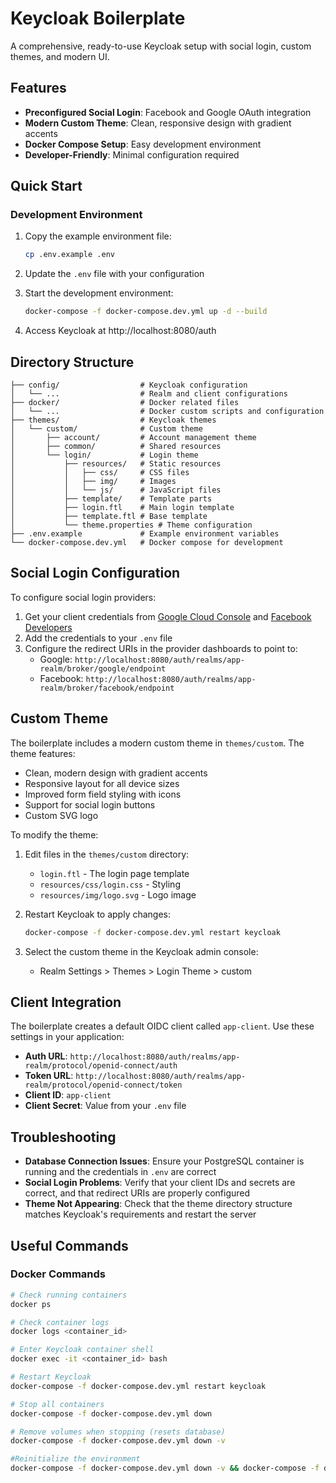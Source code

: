 # Keycloak Boilerplate

A comprehensive, ready-to-use Keycloak setup with social login, custom themes, and modern UI.

## Features

- **Preconfigured Social Login**: Facebook and Google OAuth integration
- **Modern Custom Theme**: Clean, responsive design with gradient accents
- **Docker Compose Setup**: Easy development environment
- **Developer-Friendly**: Minimal configuration required

## Quick Start

### Development Environment

1. Copy the example environment file:
   ```bash
   cp .env.example .env
   ```

2. Update the `.env` file with your configuration

3. Start the development environment:
   ```bash
   docker-compose -f docker-compose.dev.yml up -d --build
   ```

4. Access Keycloak at http://localhost:8080/auth

## Directory Structure

```
├── config/                  # Keycloak configuration
│   └── ...                  # Realm and client configurations
├── docker/                  # Docker related files
│   └── ...                  # Docker custom scripts and configuration
├── themes/                  # Keycloak themes
│   └── custom/              # Custom theme
│       ├── account/         # Account management theme
│       ├── common/          # Shared resources
│       └── login/           # Login theme
│           ├── resources/   # Static resources
│           │   ├── css/     # CSS files
│           │   ├── img/     # Images
│           │   └── js/      # JavaScript files
│           ├── template/    # Template parts
│           ├── login.ftl    # Main login template
│           ├── template.ftl # Base template
│           └── theme.properties # Theme configuration
├── .env.example             # Example environment variables
└── docker-compose.dev.yml   # Docker compose for development
```

## Social Login Configuration

To configure social login providers:

1. Get your client credentials from [Google Cloud Console](https://console.cloud.google.com/) and [Facebook Developers](https://developers.facebook.com/)
2. Add the credentials to your `.env` file
3. Configure the redirect URIs in the provider dashboards to point to:
   - Google: `http://localhost:8080/auth/realms/app-realm/broker/google/endpoint`
   - Facebook: `http://localhost:8080/auth/realms/app-realm/broker/facebook/endpoint`

## Custom Theme

The boilerplate includes a modern custom theme in `themes/custom`. The theme features:

- Clean, modern design with gradient accents
- Responsive layout for all device sizes
- Improved form field styling with icons
- Support for social login buttons
- Custom SVG logo

To modify the theme:

1. Edit files in the `themes/custom` directory:
   - `login.ftl` - The login page template
   - `resources/css/login.css` - Styling
   - `resources/img/logo.svg` - Logo image

2. Restart Keycloak to apply changes:
   ```bash
   docker-compose -f docker-compose.dev.yml restart keycloak
   ```

3. Select the custom theme in the Keycloak admin console:
   - Realm Settings > Themes > Login Theme > custom

## Client Integration

The boilerplate creates a default OIDC client called `app-client`. Use these settings in your application:

- **Auth URL**: `http://localhost:8080/auth/realms/app-realm/protocol/openid-connect/auth`
- **Token URL**: `http://localhost:8080/auth/realms/app-realm/protocol/openid-connect/token`
- **Client ID**: `app-client`
- **Client Secret**: Value from your `.env` file

## Troubleshooting

- **Database Connection Issues**: Ensure your PostgreSQL container is running and the credentials in `.env` are correct
- **Social Login Problems**: Verify that your client IDs and secrets are correct, and that redirect URIs are properly configured
- **Theme Not Appearing**: Check that the theme directory structure matches Keycloak's requirements and restart the server

## Useful Commands

### Docker Commands

```bash
# Check running containers
docker ps

# Check container logs
docker logs <container_id>

# Enter Keycloak container shell
docker exec -it <container_id> bash

# Restart Keycloak
docker-compose -f docker-compose.dev.yml restart keycloak

# Stop all containers
docker-compose -f docker-compose.dev.yml down

# Remove volumes when stopping (resets database)
docker-compose -f docker-compose.dev.yml down -v

#Reinitialize the environment
docker-compose -f docker-compose.dev.yml down -v && docker-compose -f docker-compose.dev.yml up -d --build
```

